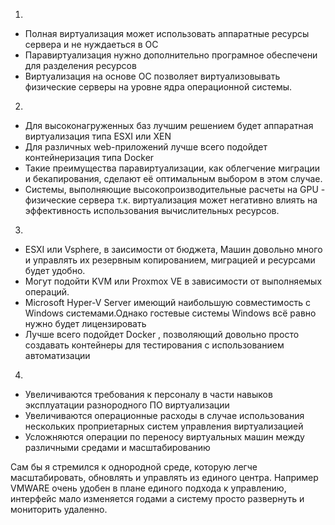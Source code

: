 1)
- Полная виртуализация может использовать аппаратные ресурсы сервера и не нуждаеться в ОС
- Паравиртуализация нужно дополнительно програмное обеспечени для разделения ресурсов
- Виртуализация на основе ОС позволяет виртуализовывать физические серверы на уровне ядра операционной системы.
2)
- Для высоконагруженных баз лучшим решением будет аппаратная виртуализация типа ESXI или XEN
- Для различных web-приложений лучше всего подойдет контейнеризация типа Docker
- Такие преимущества паравиртуализации, как облегчение миграции и бекапирования,
сделают её оптимальным выбором в этом случае.
- Системы, выполняющие высокопроизводительные расчеты на GPU - физические сервера т.к.
виртуализация может негативно влиять на эффективность использования вычислительных ресурсов.
3)
- ESXI или Vsphere, в заисимости от бюджета, Машин довольно много и управлять их резервным копированием,
миграцией и ресурсами будет удобно.
- Могут подойти KVM или Proxmox VE в зависимости от выполняемых операций.
- Microsoft Hyper-V Server имеющий наибольшую совместимость с Windows системами.Однако гостевые системы
Windows всё равно нужно будет лицензировать
- Лучше всего подойдет Docker , позволяющий довольно просто создавать контейнеры
для тестирования с использованием автоматизации
4)
- Увеличиваются требования к персоналу в части навыков эксплуатации разнородного ПО виртуализации
- Увеличиваются операционные расходы в случае использования нескольких проприетарных систем управления виртуализацией
- Усложняются операции по переносу виртуальных машин между различными средами и масштабированию

Сам бы я стремился к однородной среде, которую легче масштабировать, обновлять и управлять из единого центра.
Например VMWARE очень удобен в плане единого подхода к управлению,
интерфейс мало изменяется годами а систему просто развернуть и мониторить удаленно.

